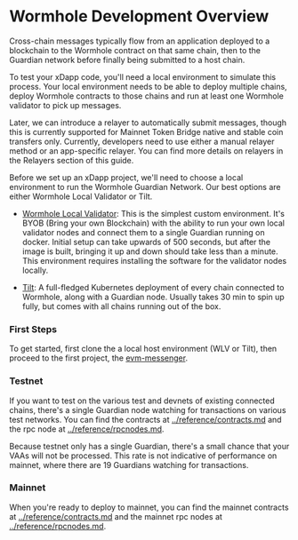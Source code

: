 # Wormhole Development Overview

Cross-chain messages typically flow from an application deployed to a blockchain to the Wormhole contract on that same chain, then to the Guardian network before finally being submitted to a host chain. 

To test your xDapp code, you'll need a local environment to simulate this process. Your local environment needs to be able to deploy multiple chains, deploy  Wormhole contracts to those chains and run at least one Wormhole validator to pick up messages.  

Later, we can introduce a relayer to automatically submit messages, though this is currently supported for Mainnet Token Bridge native and stable coin transfers only. Currently, developers need to use either a manual relayer method or an app-specific relayer. You can find more details on relayers in the Relayers section of this guide.

Before we set up an xDapp project, we'll need to choose a local environment to run the Wormhole Guardian Network. Our best options are either Wormhole Local Validator or Tilt.

- [Wormhole Local Validator](./wormhole-local-validator.md): This is the simplest custom environment. It's BYOB (Bring your own Blockchain) with the ability to run your own local validator nodes and connect them to a single Guardian running on docker. Initial setup can take upwards of 500 seconds, but after the image is built, bringing it up and down should take less than a minute. This environment requires installing the software for the validator nodes locally.

- [Tilt](./tilt/overview.md): A full-fledged Kubernetes deployment of every chain connected to Wormhole, along with a Guardian node. Usually takes 30 min to spin up fully, but comes with all chains running out of the box. 

### First Steps
To get started, first clone the a local host environment (WLV or Tilt), then proceed to the first project, the [evm-messenger](../projects/evm-messenger/overview.md).

### Testnet
If you want to test on the various test and devnets of existing connected chains, there's a single Guardian node watching for transactions on various test networks. You can find the contracts at [../reference/contracts.md](../reference/contracts.md) and the rpc node at [../reference/rpcnodes.md](../reference/rpcnodes.md).

Because testnet only has a single Guardian, there's a small chance that your VAAs will not be processed. This rate is not indicative of performance on mainnet, where there are 19 Guardians watching for transactions. 

### Mainnet
When you're ready to deploy to mainnet, you can find the mainnet contracts at [../reference/contracts.md](../reference/contracts.md) and the mainnet rpc nodes at [../reference/rpcnodes.md](../reference/rpcnodes.md).
